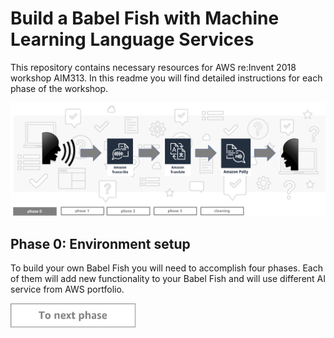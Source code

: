 Build a Babel Fish with Machine Learning Language Services
=========================================

This repository contains necessary resources for AWS re:Invent 2018 workshop AIM313. In this readme you will find detailed instructions for each phase of the workshop.

<img src="../../img/flow0.png" />


Phase 0: Environment setup
-----

To build your own Babel Fish you will need to accomplish four phases. Each of them will add new functionality to your Babel Fish and will use different AI service from AWS portfolio.

<a href="../phase1/README.md"><img src="../../img/button2.png" width="200"></a>
